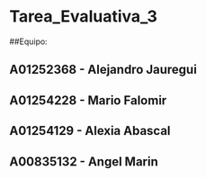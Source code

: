 # Tarea_Evaluativa_3

##Equipo:
## A01252368 - Alejandro Jauregui 
## A01254228 - Mario Falomir
## A01254129 - Alexia Abascal
## A00835132 - Angel Marin
